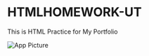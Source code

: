 # HTMLHOMEWORK-UT
This is HTML Practice for My Portfolio

![App Picture]("https://github.com/chelseamcgovern/HTMLHOMEWORK-UT/blob/master/TheSpookySpectator.PNG")

